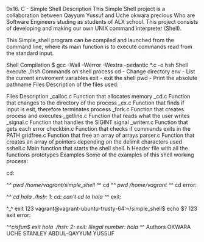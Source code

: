 0x16. C - Simple Shell
Description
This Simple Shell project is a collaboration between Qayyum Yussuf and Uche okwara precious Who are Software Engineers studing as students of ALX school. This project consists of developing and making our own UNIX command interpreter (Shell).

This Simple_shell program can be compiled and launched from the command line, where its main function is to execute commands read from the standard input.

Shell Compilation
$ gcc -Wall -Werror -Wextra -pedantic *.c -o hsh
Shell execute
./hsh
Commands on shell process
cd - Change directory
env - List the current enviroment variables
exit - exit the shell
pwd - Print the absolute pathname
Files
Description of the files used:

Files	Description
_calloc.c	Function that allocates memory
_cd.c	Function that changes to the directory of the process
_ex.c	Function that finds if input is esit, therefore terminates process
_fork.c	Function that creates process and executes
_getline.c	Function that reads what the user writes
_signal.c	Function that handles the SIGINT signal
_writerr.c	Function that gets each error
checkbin.c	Function that checks if commands exits in the PATH
gridfree.c	Function that free an array of arrays
parser.c	Function that creates an array of pointers depending on the delimit characters used
sshell.c	Main function that starts the shell
shell. h	Header file with all the functions prototypes
Examples
Some of the examples of this shell working process:

cd:

^_^ pwd
/home/vagrant/simple_shell
^_^ cd
^_^ pwd
/home/vagrant
^_^
cd error:

^_^ cd hola
./hsh: 1: cd: can't cd to hola
^_^
exit:

^_^ exit 123
vagrant@vagrant-ubuntu-trusty-64:~/simple_shell$ echo $?
123
exit error:

^_^cisfun$ exit hola
./hsh: 2: exit: Illegal number: hola
^_^
Authors
OKWARA UCHE STANLEY
ABDUL-QAYYUM YUSSUF
